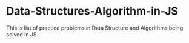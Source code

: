 # Data-Structures-Algorithm-in-JS
This is list of practice problems in Data Structure and Algorithms being solved in JS 
